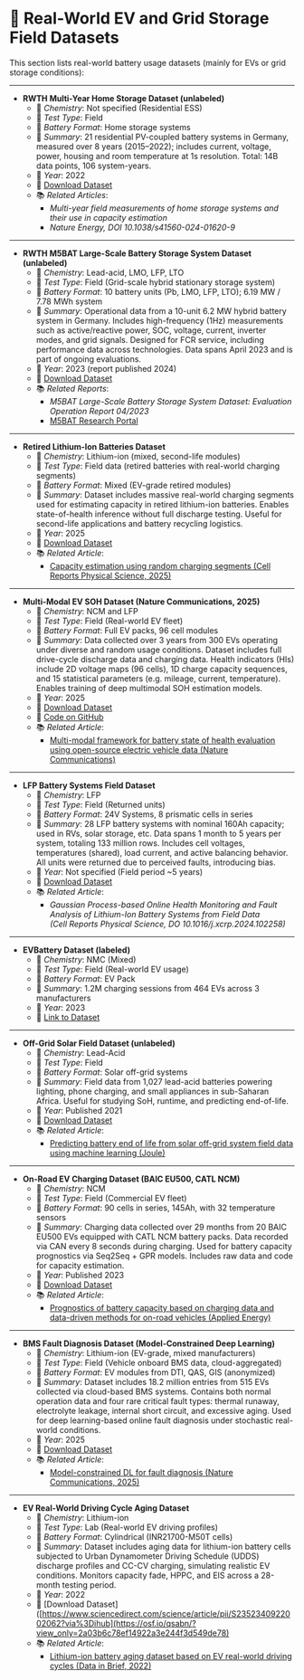 # 🚗 Real-World EV and Grid Storage Field Datasets

This section lists real-world battery usage datasets (mainly for EVs or grid storage conditions):

---
- **RWTH Multi-Year Home Storage Dataset (unlabeled)**
  - 📍 *Chemistry*: Not specified (Residential ESS)
  - 🧪 *Test Type*: Field
  - 🔋 *Battery Format*: Home storage systems
  - 📄 *Summary*: 21 residential PV-coupled battery systems in Germany, measured over 8 years (2015–2022); includes current, voltage, power, housing and room temperature at 1s resolution. Total: 14B data points, 106 system-years.
  - 📅 *Year*: 2022
  - 🔗 [Download Dataset](https://zenodo.org/records/12091223)
  - 📚 *Related Articles*:
    - *Multi-year field measurements of home storage systems and their use in capacity estimation*
    - *Nature Energy, DOI 10.1038/s41560-024-01620-9*
---
- **RWTH M5BAT Large-Scale Battery Storage System Dataset (unlabeled)**
  - 📍 *Chemistry*: Lead-acid, LMO, LFP, LTO
  - 🧪 *Test Type*: Field (Grid-scale hybrid stationary storage system)
  - 🔋 *Battery Format*: 10 battery units (Pb, LMO, LFP, LTO); 6.19 MW / 7.78 MWh system
  - 📄 *Summary*: Operational data from a 10-unit 6.2 MW hybrid battery system in Germany. Includes high-frequency (1Hz) measurements such as active/reactive power, SOC, voltage, current, inverter modes, and grid signals. Designed for FCR service, including performance data across technologies. Data spans April 2023 and is part of ongoing evaluations.
  - 📅 *Year*: 2023 (report published 2024)
  - 🔗 [Download Dataset](https://doi.org/10.18154/RWTH-2024-04895)
  - 📚 *Related Reports*:  
    - *M5BAT Large-Scale Battery Storage System Dataset: Evaluation Operation Report 04/2023*
    - [M5BAT Research Portal](https://m5bat.isea.rwth-aachen.de/Projekt/Forschungsergebnisse/)

---

- **Retired Lithium-Ion Batteries Dataset**
  - 📍 *Chemistry*: Lithium-ion (mixed, second-life modules)
  - 🧪 *Test Type*: Field data (retired batteries with real-world charging segments)
  - 🔋 *Battery Format*: Mixed (EV-grade retired modules)
  - 📄 *Summary*: Dataset includes massive real-world charging segments used for estimating capacity in retired lithium-ion batteries. Enables state-of-health inference without full discharge testing. Useful for second-life applications and battery recycling logistics.
  - 📅 *Year*: 2025
  - 🔗 [Download Dataset](https://zenodo.org/records/14562266)
  - 📚 *Related Article*:  
    - [Capacity estimation using random charging segments (Cell Reports Physical Science, 2025)](https://doi.org/10.1016/j.xcrp.2025.102444)
---
- **Multi-Modal EV SOH Dataset (Nature Communications, 2025)**
  - 📍 *Chemistry*: NCM and LFP
  - 🧪 *Test Type*: Field (Real-world EV fleet)
  - 🔋 *Battery Format*: Full EV packs, 96 cell modules
  - 📄 *Summary*: Data collected over 3 years from 300 EVs operating under diverse and random usage conditions. Dataset includes full drive-cycle discharge data and charging data. Health indicators (HIs) include 2D voltage maps (96 cells), 1D charge capacity sequences, and 15 statistical parameters (e.g. mileage, current, temperature). Enables training of deep multimodal SOH estimation models.
  - 📅 *Year*: 2025
  - 🔗 [Download Dataset](http://ivstskl.changan.com.cn/?p=2697)
  - 💾 [Code on GitHub](https://github.com/HoraceLiu1010/Multi-modal-SOH-estimation-framework)
  - 📚 *Related Article*:  
    - [Multi-modal framework for battery state of health evaluation using open-source electric vehicle data (Nature Communications)](https://doi.org/10.1038/s41467-025-56485-7)
---
- **LFP Battery Systems Field Dataset**
  - 📍 *Chemistry*: LFP
  - 🧪 *Test Type*: Field (Returned units)
  - 🔋 *Battery Format*: 24V Systems, 8 prismatic cells in series
  - 📄 *Summary*: 28 LFP battery systems with nominal 160Ah capacity; used in RVs, solar storage, etc. Data spans 1 month to 5 years per system, totaling 133 million rows. Includes cell voltages, temperatures (shared), load current, and active balancing behavior. All units were returned due to perceived faults, introducing bias.
  - 📅 *Year*: Not specified (Field period ~5 years)
  - 🔗 [Download Dataset](https://zenodo.org/records/13715694)
  - 📚 *Related Article*:  
    - *Gaussian Process-based Online Health Monitoring and Fault Analysis of Lithium-Ion Battery Systems from Field Data*  
      *(Cell Reports Physical Science, DO 10.1016/j.xcrp.2024.102258)*
---      
- **EVBattery Dataset (labeled)**
  - 📍 *Chemistry*: NMC (Mixed)
  - 🧪 *Test Type*: Field (Real-world EV usage)
  - 🔋 *Battery Format*: EV Pack
  - 📄 *Summary*: 1.2M charging sessions from 464 EVs across 3 manufacturers
  - 📅 *Year*: 2023
  - 🔗 [Link to Dataset](https://figshare.com/articles/dataset/EVBattery_A_Large-Scale_Electric_Vehicle_Dataset_for_Battery_Health_and_Capacity_Estimation/23301881)

---

- **Off-Grid Solar Field Dataset (unlabeled)**
  - 📍 *Chemistry*: Lead-Acid
  - 🧪 *Test Type*: Field
  - 🔋 *Battery Format*: Solar off-grid systems
  - 📄 *Summary*: Field data from 1,027 lead-acid batteries powering lighting, phone charging, and small appliances in sub-Saharan Africa. Useful for studying SoH, runtime, and predicting end-of-life.
  - 📅 *Year*: Published 2021
  - 🔗 [Download Dataset](https://ora.ox.ac.uk/objects/uuid:e41d3d4c-f74e-4d76-81fd-0caa77ec6cec)
  - 📚 *Related Article*:  
    - [Predicting battery end of life from solar off-grid system field data using machine learning (Joule)](https://www.cell.com/joule/fulltext/S2542-4351(21)00532-8)

---

- **On-Road EV Charging Dataset (BAIC EU500, CATL NCM)**
  - 📍 *Chemistry*: NCM
  - 🧪 *Test Type*: Field (Commercial EV fleet)
  - 🔋 *Battery Format*: 90 cells in series, 145Ah, with 32 temperature sensors
  - 📄 *Summary*: Charging data collected over 29 months from 20 BAIC EU500 EVs equipped with CATL NCM battery packs. Data recorded via CAN every 8 seconds during charging. Used for battery capacity prognostics via Seq2Seq + GPR models. Includes raw data and code for capacity estimation.
  - 📅 *Year*: Published 2023
  - 🔗 [Download Dataset](https://doi.org/10.1016/j.apenergy.2023.120954)
  - 📚 *Related Article*:  
    - [Prognostics of battery capacity based on charging data and data-driven methods for on-road vehicles (Applied Energy)](https://doi.org/10.1016/j.apenergy.2023.120954)

---

- **BMS Fault Diagnosis Dataset (Model-Constrained Deep Learning)**
  - 📍 *Chemistry*: Lithium-ion (EV-grade, mixed manufacturers)
  - 🧪 *Test Type*: Field (Vehicle onboard BMS data, cloud-aggregated)
  - 🔋 *Battery Format*: EV modules from DTI, QAS, GIS (anonymized)
  - 📄 *Summary*: Dataset includes 18.2 million entries from 515 EVs collected via cloud-based BMS systems. Contains both normal operation data and four rare critical fault types: thermal runaway, electrolyte leakage, internal short circuit, and excessive aging. Used for deep learning-based online fault diagnosis under stochastic real-world conditions.
  - 📅 *Year*: 2025
  - 🔗 [Download Dataset](https://zenodo.org/records/10656500)
  - 📚 *Related Article*:  
    - [Model-constrained DL for fault diagnosis (Nature Communications, 2025)](https://doi.org/10.1038/s41467-025-56832-8)
---

- **EV Real-World Driving Cycle Aging Dataset**
  - 📍 *Chemistry*: Lithium-ion
  - 🧪 *Test Type*: Lab (Real-world EV driving profiles)
  - 🔋 *Battery Format*: Cylindrical (INR21700-M50T cells)
  - 📄 *Summary*: Dataset includes aging data for lithium-ion battery cells subjected to Urban Dynamometer Driving Schedule (UDDS) discharge profiles and CC-CV charging, simulating realistic EV conditions. Monitors capacity fade, HPPC, and EIS across a 28-month testing period.
  - 📅 *Year*: 2022
  - 🔗 [Download Dataset]([https://www.sciencedirect.com/science/article/pii/S2352340922002062?via%3Dihub](https://osf.io/qsabn/?view_only=2a03b6c78ef14922a3e244f3d549de78)
  - 📚 *Related Article*:  
    - [Lithium-ion battery aging dataset based on EV real-world driving cycles (Data in Brief, 2022)](https://doi.org/10.1016/j.dib.2022.107995)
